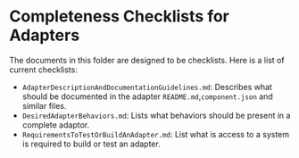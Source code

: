 # Completeness Checklists for Adapters

The documents in this folder are designed to be checklists.  Here is a list of
current checklists:
* `AdapterDescriptionAndDocumentationGuidelines.md`: Describes what should be
 documented in the adapter `README.md`,`component.json` and similar files.
* `DesiredAdapterBehaviors.md`: Lists what behaviors should be present in a
 complete adaptor.
* `RequirementsToTestOrBuildAnAdapter.md`: List what is access to a system is
 required to build or test an adapter.